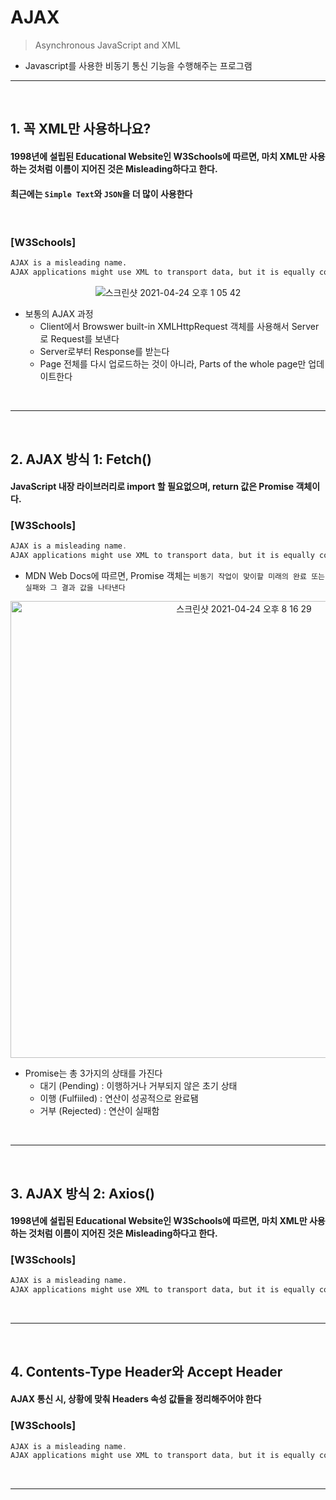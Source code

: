 # AJAX
> Asynchronous JavaScript and XML

* Javascript를 사용한 비동기 통신 기능을 수행해주는 프로그램

<hr>
<br>

## 1. 꼭 XML만 사용하나요?

#### 1998년에 설립된 Educational Website인 W3Schools에 따르면, 마치 XML만 사용하는 것처럼 이름이 지어진 것은 Misleading하다고 한다. 
#### 최근에는 ```Simple Text```와 ```JSON```을 더 많이 사용한다

<br>

### [W3Schools]
```bash
AJAX is a misleading name.
AJAX applications might use XML to transport data, but it is equally common to transport data as plain text or JSON text.
```
<div align="center">  
  
  ![스크린샷 2021-04-24 오후 1 05 42](https://user-images.githubusercontent.com/37537227/115946667-c8f34780-a4fd-11eb-95ac-415ba4a9b7ba.png)

</div>

* 보통의 AJAX 과정
  * Client에서 Browswer built-in XMLHttpRequest 객체를 사용해서 Server로 Request를 보낸다
  * Server로부터 Response를 받는다
  * Page 전체를 다시 업로드하는 것이 아니라, Parts of the whole page만 업데이트한다


<br>
<hr>
<br>

## 2. AJAX 방식 1: Fetch()

#### JavaScript 내장 라이브러리로 import 할 필요없으며, return 값은 Promise 객체이다.

### [W3Schools]
```js
AJAX is a misleading name.
AJAX applications might use XML to transport data, but it is equally common to transport data as plain text or JSON text.
```
* MDN Web Docs에 따르면, Promise 객체는 ```비동기 작업이 맞이할 미래의 완료 또는 실패와 그 결과 값을 나타낸다```

<div align="center" >
  
  <img width="731" alt="스크린샷 2021-04-24 오후 8 16 29" src="https://user-images.githubusercontent.com/37537227/115956809-f827aa00-a539-11eb-8b64-72c5151e1d5d.png">

</div>

* Promise는 총 3가지의 상태를 가진다
  * 대기 (Pending)   : 이행하거나 거부되지 않은 초기 상태
  * 이행 (Fulfiiled) : 연산이 성공적으로 완료됌
  * 거부 (Rejected)  : 연산이 실패함   

<br>
<hr>
<br>

## 3. AJAX 방식 2: Axios()

#### 1998년에 설립된 Educational Website인 W3Schools에 따르면, 마치 XML만 사용하는 것처럼 이름이 지어진 것은 Misleading하다고 한다.

### [W3Schools]
```bash
AJAX is a misleading name.
AJAX applications might use XML to transport data, but it is equally common to transport data as plain text or JSON text.
```

<br>
<hr>
<br>

## 4. Contents-Type Header와 Accept Header

#### AJAX 통신 시, 상황에 맞춰 Headers 속성 값들을 정리해주어야 한다

### [W3Schools]
```js
AJAX is a misleading name.
AJAX applications might use XML to transport data, but it is equally common to transport data as plain text or JSON text.
```

<br>
<hr>
<br>
